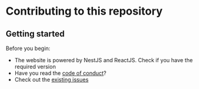 # Contributing to this repository

## Getting started

Before you begin:

-   The website is powered by NestJS and ReactJS. Check if you have the required version
-   Have you read the [code of conduct](CODE_OF_CONDUCT.md)?
-   Check out the [existing issues](issues)

